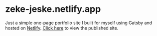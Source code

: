 # zeke-jeske.netlify.app

Just a simple one-page portfolio site I built for myself using Gatsby and hosted on [Netlify](https://netlify.com). [Click here](https://zeke-jeske.netlify.app) to view the published site.
